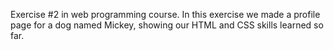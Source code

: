 Exercise #2 in web programming course.
In this exercise we made a profile page for a dog named Mickey, showing our HTML and CSS skills learned so far.
